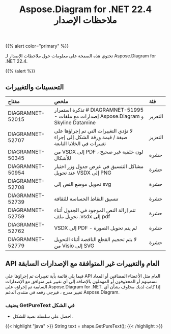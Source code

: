 ﻿---
title: Aspose.Diagram for .NET 22.4 ملاحظات الإصدار
type: docs
weight: 24
url: /ar/net/aspose-diagram-for-net-22-4-release-notes/
---
{{% alert color="primary" %}} 

تحتوي هذه الصفحة على معلومات حول ملاحظات الإصدار لـ Aspose.Diagram for .NET 22.4.

{{% /alert %}} 
## **التحسينات والتغييرات**

|**مفتاح**|**ملخص**|**فئة**|
|:- |:- |:- |
|DIAGRAMNET-52015|تذكرة استمرار # DIAGRAMNET-51995 - إصدارات مع ملفات Aspose.Diagram و Skyline Datamine|التعزيز|
|DIAGRAMNET-52707|لا تؤدي التغييرات التي تم إجراؤها على صيغة / قيمة ورقة الشكل إلى إجراء تغييرات في الخلايا التابعة|التعزيز|
|DIAGRAMNET-50345|من VSDX إلى PDF ، لون خلفية غير صحيح للأشكال|حشرة|
|DIAGRAMNET-50954|مشاكل التنسيق في عرض جدول وزر اختيار عند تحويل VSDX إلى PNG|حشرة|
|DIAGRAMNET-52708|تحويل موضع النص إلى svg|حشرة|
|DIAGRAMNET-52739|تنسيق النقاط الحساسة للثقافة|حشرة|
|DIAGRAMNET-52759|تتم إزالة النص الموجود في الجدول أثناء تحويل ملف .vsdx إلى pdf|حشرة|
|DIAGRAMNET-52762|VSDX إلى PDF - لم يتم تحويل الصورة|حشرة|
|DIAGRAMNET-52779|لا يتم تحجيم القطع الناقصة أثناء التحويل من Visio إلى SVG|حشرة|

## **API العام والتغييرات غير المتوافقة مع الإصدارات السابقة**
فيما يلي قائمة بأية تغييرات تم إجراؤها على API العام مثل الأعضاء المضافين أو المعاد تسميتهم أو المحذوفون أو المهملون بالإضافة إلى أي تغيير غير متوافق مع الإصدارات السابقة تم إجراؤه على Aspose.Diagram for .NET. إذا كانت لديك مخاوف بشأن أي تغيير مدرج ، فيرجى رفعه في منتدى الدعم Aspose.Diagram.
### **يضيف GetPureText في الشكل**
- احصل على سلسلة نصية للشكل.

{{< highlight "java" >}}
String text = shape.GetPureText();
{{< /highlight >}}

